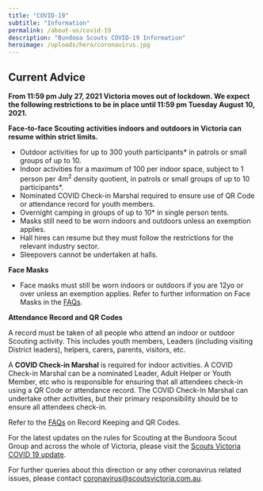 ```yaml
---
title: "COVID-19"
subtitle: "Information"
permalink: /about-us/covid-19
description: "Bundooa Scouts COVID-19 Information"
heroimage: /uploads/hero/coronavirus.jpg
---
```


## Current Advice

**From 11:59 pm July 27, 2021 Victoria moves out of lockdown. We expect the following restrictions to be in place until 11:59 pm Tuesday August 10, 2021.**

**Face-to-face Scouting activities indoors and outdoors in Victoria can resume within strict limits.**

 * Outdoor activities for up to 300 youth participants* in patrols or small groups of up to 10.
 * Indoor activities for a maximum of 100 per indoor space, subject to 1 person per 4m<sup>2</sup> density quotient, in patrols or small groups of up to 10 participants*.
 * Nominated COVID Check-in Marshal required to ensure use of QR Code or attendance record for youth members.
 * Overnight camping in groups of up to 10* in single person tents.
 * Masks still need to be worn indoors and outdoors unless an exemption applies.
 * Hall hires can resume but they must follow the restrictions for the relevant industry sector.
 * Sleepovers cannot be undertaken at halls.

**Face Masks**

 * Face masks must still be worn indoors or outdoors if you are 12yo or over unless an exemption applies. Refer to further information on Face Masks in the [FAQs](https://scoutsvictoria.com.au/covid-19-lockdown-faq/face-masks/).

**Attendance Record and QR Codes**

A record must be taken of all people who attend an indoor or outdoor Scouting activity. This includes youth members, Leaders (including visiting District leaders), helpers, carers, parents, visitors, etc.

A **COVID Check-in Marshal** is required for indoor activities. A COVID Check-in Marshal can be a nominated Leader, Adult Helper or Youth Member, etc who is responsible for ensuring that all attendees check-in using a QR Code or attendance record. The COVID Check-In Marshal can undertake other activities, but their primary responsibility should be to ensure all attendees check-in.

Refer to the [FAQs](https://scoutsvictoria.com.au/covid-19-lockdown-faq/record-keeping-and-qr-codes/) on Record Keeping and QR Codes.

For the latest updates on the rules for Scouting at the Bundoora Scout Group and across the whole of Victoria, please visit the [Scouts Victoria COVID 19 update](https://scoutsvictoria.com.au/about-us/news/covid-19-update/).

For further queries about this direction or any other coronavirus related issues, please contact [coronavirus@scoutsvictoria.com.au](mailto:coronavirus@scoutsvictoria.com.au).